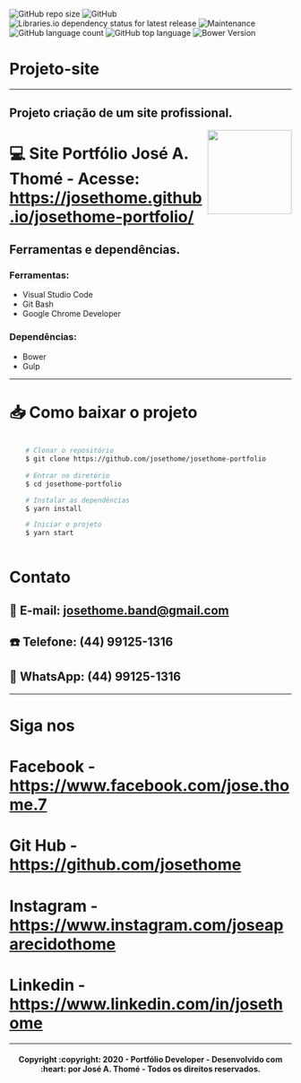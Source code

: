 ![GitHub repo size](https://img.shields.io/github/repo-size/josethome/josethome-portfolio)
![GitHub](https://img.shields.io/github/license/josethome/josethome-portfolio)
![Libraries.io dependency status for latest release](https://img.shields.io/librariesio/release/josethome/josethome-portfolio)
![Maintenance](https://img.shields.io/maintenance/yes/2020)
![GitHub language count](https://img.shields.io/github/languages/count/josethome/josethome-portfolio)
![GitHub top language](https://img.shields.io/github/languages/top/josethome/josethome-portfolio)
![Bower Version](https://img.shields.io/bower/v/2.4)

# Projeto-site

---

## Projeto criação de um site profissional.

<img align="right" srcset="https://i.imgsafe.org/2c/2c024270b3.gif, https://i.imgsafe.org/2c/2c024270b3.gif 1.5x, https://i.imgsafe.org/2c/2c024270b3.gif 2x" src="https://i.imgsafe.org/2c/2c024270b3.gif" width="150px;" />

# :computer: Site Portfólio José A. Thomé - Acesse: https://josethome.github.io/josethome-portfolio/

## Ferramentas e dependências.

### Ferramentas:
* Visual Studio Code
* Git Bash
* Google Chrome Developer

### Dependências:
* Bower
* Gulp

---

# :inbox_tray: Como baixar o projeto
```bash
    
    # Clonar o repositório
    $ git clone https://github.com/josethome/josethome-portfolio
    
    # Entrar no diretório
    $ cd josethome-portfolio

    # Instalar as dependências
    $ yarn install

    # Iniciar o projeto
    $ yarn start
    
```
# Contato
## :email: E-mail: josethome.band@gmail.com
## :phone: Telefone: (44) 99125-1316
## :calling: WhatsApp: (44) 99125-1316

---

# Siga nos 
# Facebook - https://www.facebook.com/jose.thome.7
# Git Hub - https://github.com/josethome
# Instagram - https://www.instagram.com/joseaparecidothome
# Linkedin - https://www.linkedin.com/in/josethome

---
<h4 align="center">
	Copyright :copyright: 2020 - Portfólio Developer - Desenvolvido com :heart: por José A. Thomé - Todos os direitos reservados.
</h4>
